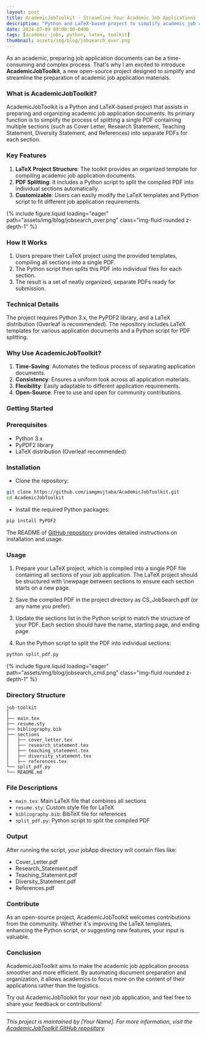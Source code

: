 ```yaml
---
layout: post
title: AcademicJobToolkit - Streamline Your Academic Job Applications
description: "Python and LaTeX-based project to simplify academic job application document preparation."
date: 2024-07-09 09:00:00-0400
tags: [academic-jobs, python, latex, toolkit]
thumbnail: assets/img/blog/jobsearch_over.png
---
```


As an academic, preparing job application documents can be a time-consuming and complex process. That's why I am excited to introduce **AcademicJobToolkit**, a new open-source project designed to simplify and streamline the preparation of academic job application materials.

### What is AcademicJobToolkit?

AcademicJobToolkit is a Python and LaTeX-based project that assists in preparing and organizing academic job application documents. Its primary function is to simplify the process of splitting a single PDF containing multiple sections (such as Cover Letter, Research Statement, Teaching Statement, Diversity Statement, and References) into separate PDFs for each section.

### Key Features

1. **LaTeX Project Structure**: The toolkit provides an organized template for compiling academic job application documents.
2. **PDF Splitting**: It includes a Python script to split the compiled PDF into individual sections automatically.
3. **Customizable**: Users can easily modify the LaTeX templates and Python script to fit different job application requirements.

{% include figure.liquid loading="eager" path="assets/img/blog/jobsearch_over.png" class="img-fluid rounded z-depth-1" %}


### How It Works

1. Users prepare their LaTeX project using the provided templates, compiling all sections into a single PDF.
2. The Python script then splits this PDF into individual files for each section.
3. The result is a set of neatly organized, separate PDFs ready for submission.

### Technical Details

The project requires Python 3.x, the PyPDF2 library, and a LaTeX distribution (Overleaf is recommended). The repository includes LaTeX templates for various application documents and a Python script for PDF splitting.

### Why Use AcademicJobToolkit?

1. **Time-Saving**: Automates the tedious process of separating application documents.
2. **Consistency**: Ensures a uniform look across all application materials.
3. **Flexibility**: Easily adaptable to different application requirements.
4. **Open-Source**: Free to use and open for community contributions.

### Getting Started

### Prerequisites
- Python 3.x
- PyPDF2 library
- LaTeX distribution (Overleaf recommended)

### Installation
- Clone the repository:

``` bash
git clone https://github.com/iamgmujtaba/AcademicJobToolkit.git
cd AcademicJobToolkit
```
- Install the required Python packages:

```bash
pip install PyPDF2
```

The README of [GitHub repository](https://github.com/iamgmujtaba/AcademicJobToolkit) provides detailed instructions on installation and usage.


### Usage
1. Prepare your LaTeX project, which is compiled into a single PDF file containing all sections of your job application. The LaTeX project should be structured with \newpage between sections to ensure each section starts on a new page.

2. Save the compiled PDF in the project directory as CS_JobSearch.pdf (or any name you prefer).

3. Update the sections list in the Python script to match the structure of your PDF. Each section should have the name, starting page, and ending page.

4. Run the Python script to split the PDF into individual sections:

```bash
python split_pdf.py
```

{% include figure.liquid loading="eager" path="assets/img/blog/jobsearch_cmd.png" class="img-fluid rounded z-depth-1" %}


### Directory Structure

```
job-toolkit
│
├── main.tex
├── resume.sty
├── bibliography.bib
├── sections
│   ├── cover_letter.tex
│   ├── research_statement.tex
│   ├── teaching_statement.tex
│   ├── diversity_statement.tex
│   ├── references.tex
└── split_pdf.py
└── README.md
```

### File Descriptions
- `main.tex`: Main LaTeX file that combines all sections
- `resume.sty`: Custom style file for LaTeX
- `bibliography.bib`: BibTeX file for references
- `split_pdf.py`: Python script to split the compiled PDF


### Output
After running the script, your jobApp directory will contain files like:
- Cover_Letter.pdf
- Research_Statement.pdf
- Teaching_Statement.pdf
- Diversity_Statement.pdf
- References.pdf

### Contribute

As an open-source project, AcademicJobToolkit welcomes contributions from the community. Whether it's improving the LaTeX templates, enhancing the Python script, or suggesting new features, your input is valuable.

### Conclusion

AcademicJobToolkit aims to make the academic job application process smoother and more efficient. By automating document preparation and organization, it allows academics to focus more on the content of their applications rather than the logistics.

Try out AcademicJobToolkit for your next job application, and feel free to share your feedback or contributions!

---

_This project is maintained by [Your Name]. For more information, visit the [AcademicJobToolkit GitHub repository](https://github.com/iamgmujtaba/AcademicJobToolkit)._